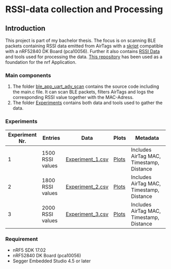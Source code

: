 # RSSI-data collection and Processing 

## Introduction

This project is part of my bachelor thesis. The focus is on scanning BLE packets containing RSSI data emitted from AirTags with a [skript](ble_app_uart_adv_scan/main.c) compatible with a nRF52840 DK Board (pca10056). Further it also contains [RSSI Data](Experiments/Results/Data_CSV) and tools used for processing the data.
[This repository](https://github.com/jimmywong2003/nrf5-ble-scan-filter-example) has been used as a foundation for the nrf Application.

### Main components 

1. The folder [ble_app_uart_adv_scan](ble_app_uart_adv_scan) contains the source code including the main.c file. It can scan BLE packets, filters AirTags and logs the corresponding RSSI value together with the MAC-Adress.
2. The folder [Experiments](Experiments) contains both data and tools used to gather the data. 

### Experiments

| Experiment Nr. | Entries             | Data                                      | Plots                | Metadata                                   |
|----------------|---------------------|-------------------------------------------|----------------------|--------------------------------------------|
| 1              | 1500 RSSI values     | [Experiment_1.csv](Experiments/Results/Data_CSV/Experiment_1.csv) | [Plots](Experiments/Results/Plots/Experiment_1) | Includes AirTag MAC, Timestamp, Distance   |
| 2              | 1800 RSSI values     | [Experiment_2.csv](Experiments/Results/Data_CSV/Experiment_2.csv) | [Plots](path_to_plot_2) | Includes AirTag MAC, Timestamp, Distance   |
| 3              | 2000 RSSI values     | [Experiment_3.csv](Experiments/Results/Data_CSV/Experiment_3.csv) | [Plots](path_to_plot_3) | Includes AirTag MAC, Timestamp, Distance   |


       

### Requirement
* nRF5 SDK 17.02
* nRF52840 DK Board (pca10056)
* Segger Embedded Studio 4.5 or later
